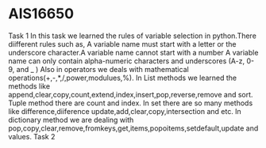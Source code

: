 # AIS16650
Task 1
In this task we learned the rules of variable selection in python.There diifferent rules such as,
A variable name must start with a letter or the underscore character.A variable name cannot start with a number
A variable name can only contain alpha-numeric characters and underscores (A-z, 0-9, and _ )
Also  in operators we deals with mathematical operations(+,-,*,/,power,modulues,%).
In List methods we learned the methods like append,clear,copy,count,extend,index,insert,pop,reverse,remove and sort.
Tuple method there are count and index.
In set there are so many methods like difference,diiference update,add,clear,copy,intersection and etc.
In dictionary method we are dealing with pop,copy,clear,remove,fromkeys,get,items,popoitems,setdefault,update and values.
Task 2 
